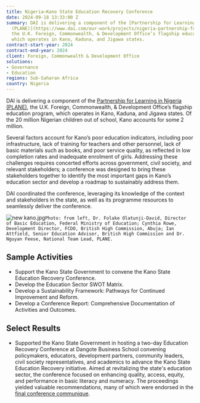 ```yaml
---
title: Nigeria—Kano State Education Recovery Conference
date: 2024-09-18 13:33:00 Z
summary: DAI is delivering a component of the [Partnership for Learning in Nigeria
  (PLANE)](https://www.dai.com/our-work/projects/nigeria-partnership-for-learning-for-all-plane),
  the U.K. Foreign, Commonwealth, & Development Office’s flagship education program,
  which operates in Kano, Kaduna, and Jigawa states.
contract-start-year: 2024
contract-end-year: 2024
client: Foreign, Commonwealth & Development Office
solutions:
- Governance
- Education
regions: Sub-Saharan Africa
country: Nigeria
---
```


DAI is delivering a component of the [Partnership for Learning in Nigeria (PLANE)](https://www.dai.com/our-work/projects/nigeria-partnership-for-learning-for-all-plane), the U.K. Foreign, Commonwealth, & Development Office’s flagship education program, which operates in Kano, Kaduna, and Jigawa states. Of the 20 million Nigerian children out of school, Kano accounts for some 2 million.

Several factors account for Kano’s poor education indicators, including poor infrastructure, lack of training for teachers and other personnel, lack of basic materials such as books, and poor service quality, as reflected in low completion rates and inadequate enrolment of girls. Addressing these challenges requires concerted efforts across government, civil society, and relevant stakeholders; a conference was designed to bring these stakeholders together to identify the most important gaps in Kano’s education sector and develop a roadmap to sustainably address them.

DAI coordinated the conference, leveraging its knowledge of the context and stakeholders in the state, as well as its programme resources to seamlessly deliver the conference.

![new kano.jpg](/uploads/new%20kano.jpg)`Photo: from left, Dr. Folake Olatunji-David, Director of Basic Education, Federal Ministry of Education; Cynthia Rowe, Development Director, FCDO, British High Commission, Abuja; Ian Attfield, Senior Education Adviser, British High Commission and Dr. Nguyan Feese, National Team Lead, PLANE.`

## Sample Activities

* Support the Kano State Government to convene the Kano State Education Recovery Conference.
* Develop the Education Sector SWOT Matrix.
* Develop a Sustainability Framework: Pathways for Continued Improvement and Reform.
* Develop a Conference Report: Comprehensive Documentation of Activities and Outcomes.

## Select Results

* Supported the Kano State Government in hosting a two-day Education Recovery Conference at Dangote Business School convening policymakers, educators, development partners, community leaders, civil society representatives, and academics to advance the Kano State Education Recovery initiative. Aimed at revitalizing the state's education sector, the conference focused on enhancing quality, access, equity, and performance in basic literacy and numeracy. The proceedings yielded valuable recommendations, many of which were endorsed in the [final conference communique](https://planenigeria.com/kanoconference/).

